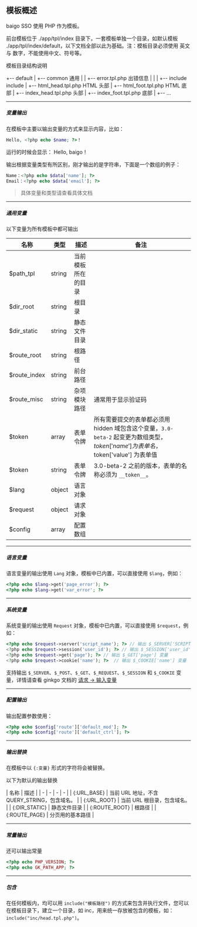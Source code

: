 ## 模板概述

baigo SSO 使用 PHP 作为模板。

前台模板位于 ./app/tpl/index 目录下，一套模板单独一个目录，如默认模板 ./app/tpl/index/default，以下文档全部以此为基础。注：模板目录必须使用 英文 与 数字，不能使用中文、符号等。

模板目录结构说明

  +-- default
  |   +-- common                    通用
  |   |   +-- error.tpl.php         出错信息
  |   |
  |   +-- include                   include
  |      +-- html_head.tpl.php      HTML 头部
  |      +-- html_foot.tpl.php      HTML 底部
  |      +-- index_head.tpl.php     头部
  |      +-- index_foot.tpl.php     底部
  |
  +--  ...

----------

##### 变量输出

在模板中主要以输出变量的方式来显示内容，比如：

``` php
Hello, <?php echo $name; ?>！
```

运行的时候会显示： Hello, baigo！

输出根据变量类型有所区别，刚才输出的是字符串，下面是一个数组的例子：

``` php
Name：<?php echo $data['name']; ?>
Email：<?php echo $data['email']; ?>
```

> 具体变量和类型请查看具体文档

----------

##### 通用变量

以下变量为所有模板中都可输出

| 名称 | 类型 | 描述 | 备注 |
| - | - | - | - |
| $path_tpl | string | 当前模板所在的目录 | |
| $dir_root | string | 根目录 | |
| $dir_static | string | 静态文件目录 | |
| $route_root | string | 根路径 | |
| $route_index | string | 前台路径 | |
| $route_misc | string | 杂项模块路径 | 通常用于显示验证码 |
| $token | array | 表单令牌 | 所有需要提交的表单都必须用 hidden 域包含这个变量，`3.0-beta-2` 起变更为数组类型，$token['name'] 为表单名，$token['value'] 为表单值 |
| $token | string | 表单令牌 | 3.0-beta-2 之前的版本，表单的名称必须为 `__token__`。 |
| $lang | object | 语言对象 | |
| $request | object | 请求对象 | |
| $config | array | 配置数组 | |

----------

##### 语言变量

语言变量的输出使用 `Lang` 对象，模板中已内置，可以直接使用 `$lang`，例如：

``` php
<?php echo $lang->get('page_error'); ?>
<?php echo $lang->get('var_error'; ?>
```

----------

##### 系统变量

系统变量的输出使用 `Request` 对象，模板中已内置，可以直接使用 `$request`，例如：

``` php
<?php echo $request->server('script_name'); ?> // 输出 $_SERVER['SCRIPT_NAME'] 变量
<?php echo $request->session('user_id'); ?> // 输出 $_SESSION['user_id'] 变量
<?php echo $request->get('page'); ?> // 输出 $_GET['page'] 变量
<?php echo $request->cookie('name'); ?>  // 输出 $_COOKIE['name'] 变量
```

支持输出 `$_SERVER`、`$_POST`、`$_GET`、`$_REQUEST`、`$_SESSION` 和 `$_COOKIE` 变量，详情请查看 ginkgo 文档的 [请求 -> 输入变量](//doc.baigo.net/ginkgo/index/request/input)

----------

##### 配置输出

输出配置参数使用：

``` php
<?php echo $config['route']['default_mod']; ?>
<?php echo $config['route']['default_ctrl']; ?>
```

----------

##### 输出替换

在模板中以 `{:变量}` 形式的字符将会被替换。

以下为默认的输出替换

| 名称 | 描述 |
| - | - | - | - |
| {\:URL_BASE} | 当前 URL 地址，不含 QUERY_STRING，包含域名。 |
| {\:URL_ROOT} | 当前 URL 根目录，包含域名。 |
| {\:DIR_STATIC} | 静态文件目录 |
| {\:ROUTE_ROOT} | 根路径 |
| {\:ROUTE_PAGE} | 分页用的基本路径 |

----------

##### 常量输出

还可以输出常量

``` php
<?php echo PHP_VERSION; ?>
<?php echo GK_PATH_APP; ?>
```

----------

##### 包含

在任何模板内，均可以用 `include("模板路径")` 的方式来包含并执行文件，您可以在模板目录下，建立一个目录，如 inc，用来统一存放被包含的模板，如：`include("inc/head.tpl.php")`。
